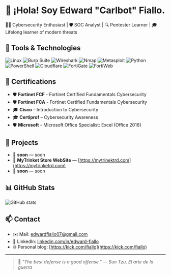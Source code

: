 # 👋 ¡Hola! Soy Edward "Carlbot" Fiallo.

🧑‍💻 Cybersecurity Enthusiast | 🛡️ SOC Analyst | 🔍 Pentester Learner | 🎓 Lifelong learner of modern threats 

## 🧰 Tools & Technologies

![Linux](https://img.shields.io/badge/Kali_Linux-557C94?style=flat&logo=linux&logoColor=white)
![Burp Suite](https://img.shields.io/badge/Burp_Suite-FF6F00?style=flat)
![Wireshark](https://img.shields.io/badge/Wireshark-1679A7?style=flat&logo=wireshark&logoColor=white)
![Nmap](https://img.shields.io/badge/Nmap-000000?style=flat)
![Metasploit](https://img.shields.io/badge/Metasploit-4A4A4A?style=flat)
![Python](https://img.shields.io/badge/Python-3776AB?style=flat&logo=python&logoColor=white)
![PowerShell](https://img.shields.io/badge/PowerShell-5391FE?style=flat&logo=powershell&logoColor=white)
![Cloudflare](https://img.shields.io/badge/Cloudflare-F38020?style=flat&logo=cloudflare&logoColor=white)
![FortiGate](https://img.shields.io/badge/FortiGate-FF0000?style=flat)
![FortiWeb](https://img.shields.io/badge/FortiWeb-005CB9?style=flat)

## 📜 Certifications

- 🛡️ **Fortinet FCF** - Fortinet Certified Fundamentals Cybersecurity
- 🛡️ **Fortinet FCA** - Fortinet Certified Fundamentals Cybersecurity
- 🎓 **Cisco** – Introduction to Cybersecurity
- 🎓 **Certiprof** – Cybersecurity Awareness
- 🛡️ **Microsoft** - Microsoft Office Specialist: Excel (Office 2016)

## 📁 Projects

- 🔐 **soon** — soon
- 🧪 **MyTrinket Store WebSite** — [https://mytrinektrd.com](https://mytrinketrd.com)
- 🔎 **soon** — soon

## 📊 GitHub Stats

![GitHub stats](https://github-readme-stats.vercel.app/api?username=fiall0&show_icons=true&theme=github_dark)

## 📫 Contact

- ✉️ Mail: edwardfiallo07@gmail.com  
- 💼 LinkedIn: [linkedin.com/in/edward-fiallo](https://linkedin.com/in/edward-fiallo)
- 🌐 Personal blog: [https://kick.com/fiallo](https://kick.com/fiallo)

---

> 🧠 *"The best defense is a good offense." — Sun Tzu, El arte de la guerra*
